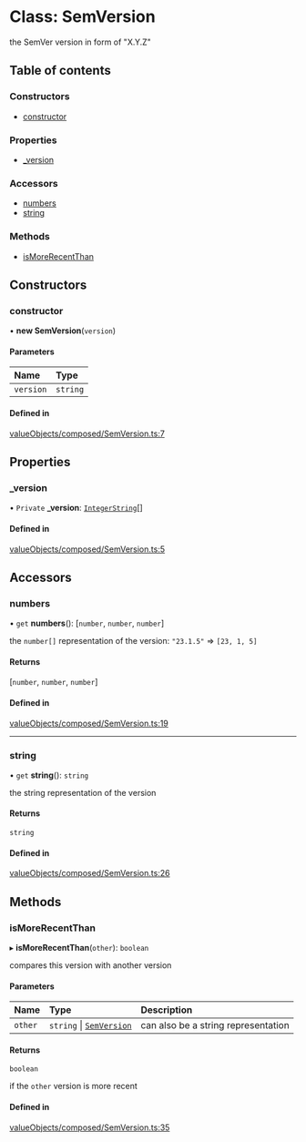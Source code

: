 # Class: SemVersion

the SemVer version in form of "X.Y.Z"

## Table of contents

### Constructors

- [constructor](../wiki/SemVersion#constructor)

### Properties

- [\_version](../wiki/SemVersion#_version)

### Accessors

- [numbers](../wiki/SemVersion#numbers)
- [string](../wiki/SemVersion#string)

### Methods

- [isMoreRecentThan](../wiki/SemVersion#ismorerecentthan)

## Constructors

### constructor

• **new SemVersion**(`version`)

#### Parameters

| Name | Type |
| :------ | :------ |
| `version` | `string` |

#### Defined in

[valueObjects/composed/SemVersion.ts:7](https://github.com/pcprinz/DDD-basics/blob/f16da81/src/valueObjects/composed/SemVersion.ts#L7)

## Properties

### \_version

• `Private` **\_version**: [`IntegerString`](../wiki/IntegerString)[]

#### Defined in

[valueObjects/composed/SemVersion.ts:5](https://github.com/pcprinz/DDD-basics/blob/f16da81/src/valueObjects/composed/SemVersion.ts#L5)

## Accessors

### numbers

• `get` **numbers**(): [`number`, `number`, `number`]

the `number[]` representation of the version:
`"23.1.5"` => `[23, 1, 5]`

#### Returns

[`number`, `number`, `number`]

#### Defined in

[valueObjects/composed/SemVersion.ts:19](https://github.com/pcprinz/DDD-basics/blob/f16da81/src/valueObjects/composed/SemVersion.ts#L19)

___

### string

• `get` **string**(): `string`

the string representation of the version

#### Returns

`string`

#### Defined in

[valueObjects/composed/SemVersion.ts:26](https://github.com/pcprinz/DDD-basics/blob/f16da81/src/valueObjects/composed/SemVersion.ts#L26)

## Methods

### isMoreRecentThan

▸ **isMoreRecentThan**(`other`): `boolean`

compares this version with another version

#### Parameters

| Name | Type | Description |
| :------ | :------ | :------ |
| `other` | `string` \| [`SemVersion`](../wiki/SemVersion) | can also be a string representation |

#### Returns

`boolean`

if the `other` version is more recent

#### Defined in

[valueObjects/composed/SemVersion.ts:35](https://github.com/pcprinz/DDD-basics/blob/f16da81/src/valueObjects/composed/SemVersion.ts#L35)
